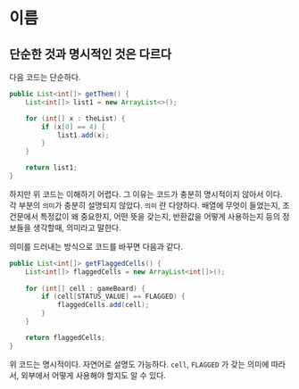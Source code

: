 # 이름
## 단순한 것과 명시적인 것은 다르다
다음 코드는 단순하다. 

```java
public List<int[]> getThem() {
	List<int[]> list1 = new ArrayList<>();

	for (int[] x : theList) {
		if (x[0] == 4) {
			list1.add(x);
		}
	}

	return list1;
}
```

하지만 위 코드는 이해하기 어렵다. 그 이유는 코드가 충분히 명시적이지 않아서 이다. 
각 부분의 `의미`가 충분히 설명되지 않았다. `의미` 란 다양하다. 배열에 무엇이 들었는지, 조건문에서 특정값이 왜 중요한지, 어떤 뜻을 갖는지, 반환값을 어떻게 사용하는지 등의 정보들을 생각할때, 의미라고 말한다. 

의미를 드러내는 방식으로 코드를 바꾸면 다음과 같다.
```java
public List<int[]> getFlaggedCells() {
	List<int[]> flaggedCells = new ArrayList<int[]>();
	
	for (int[] cell : gameBoard) {
		if (cell[STATUS_VALUE] == FLAGGED) {
			flaggedCells.add(cell);
		}
	}

	return flaggedCells;
}

```

위 코드는 명시적이다. 자연어로 설명도 가능하다.  `cell`,  `FLAGGED` 가 갖는 의미에 따라서, 외부에서 어떻게 사용해야 할지도 알 수 있다.
